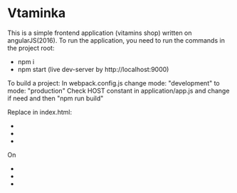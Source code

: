 # Vtaminka

This is a simple frontend application (vitamins shop) written on angularJS(2016). To run the application, you need to run the commands in the project root:
- npm i
- npm start (live dev-server by http://localhost:9000)

To build a project:
In webpack.config.js change mode: "development" to mode: "production"
Check HOST constant in application/app.js and change if need and then "npm run build"

Replace in index.html:
- <link rel="stylesheet" href="vendor.css">
- <script src="vendor.js"></script>
- <script src="index.js"></script>

On
- <link rel="stylesheet" href="public/vendor.css">
- <script src="public/vendor.js"></script>
- <script src="public/index.js"></script>
